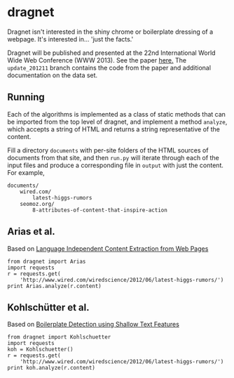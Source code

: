 dragnet
=======
Dragnet isn't interested in the shiny chrome or boilerplate dressing of a 
webpage. It's interested in... 'just the facts.'

Dragnet will be published and presented at the 22nd International World Wide Web Conference
(WWW 2013).  See the paper
<a href="https://github.com/seomoz/dragnet/blob/master/dragnet_www2013.pdf">here.</a>
The `update_201211` branch contains the code from the paper and additional documentation
on the data set.

Running
-------
Each of the algorithms is implemented as a class of static methods that can be
imported from the top level of dragnet, and implement a method `analyze`, which 
accepts a string of HTML and returns a string representative of the content.


Fill a directory `documents` with per-site folders of the HTML sources of 
documents from that site, and then `run.py` will iterate through each of the 
input files and produce a corresponding file in `output` with just the content.
For example,

    documents/
        wired.com/
            latest-higgs-rumors
        seomoz.org/
            8-attributes-of-content-that-inspire-action

Arias et al.
------------
Based on [Language Independent Content Extraction from Web Pages](
    https://lirias.kuleuven.be/bitstream/123456789/215528/1/AriasEtAl2009.pdf)

    from dragnet import Arias
    import requests
    r = requests.get(
        'http://www.wired.com/wiredscience/2012/06/latest-higgs-rumors/')
    print Arias.analyze(r.content)

Kohlschütter et al.
-------------------
Based on [Boilerplate Detection using Shallow Text Features](
    http://www.l3s.de/~kohlschuetter/publications/wsdm187-kohlschuetter.pdf)
    
    from dragnet import Kohlschuetter
    import requests
    koh = Kohlschuetter()
    r = requests.get(
        'http://www.wired.com/wiredscience/2012/06/latest-higgs-rumors/')
    print koh.analyze(r.content)
